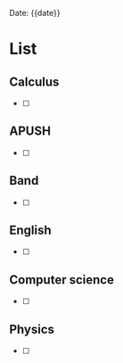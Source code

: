 Date: {{date}}
# List

## Calculus
- [ ] 
## APUSH
- [ ] 
## Band 
- [ ] 
## English
- [ ] 
## Computer science
- [ ] 
## Physics 
- [ ] 



